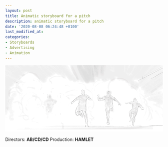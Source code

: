 ```yaml
---
layout: post
title: Animatic storyboard for a pitch
description: animatic storyboard for a pitch
date: '2020-08-08 06:24:48 +0100'
last_modified_at:
categories:
- Storyboards
- Advertising
- Animation
---
```

![Animatic storyboard for a pitch](/images/Proximus_Pitch_No_Limit-board-animatic_960.gif)

Directors: **AB/CD/CD**
Production: **HAMLET**
